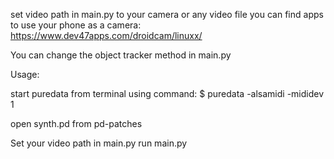 

set video path in main.py to your camera or any video file
you can find apps to use your phone as a camera: https://www.dev47apps.com/droidcam/linuxx/

You can change the object tracker method in main.py


Usage:

start puredata from terminal using command:
$ puredata -alsamidi -mididev 1

open synth.pd from pd-patches

Set your video path in main.py
run main.py



